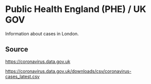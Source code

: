 # Public Health England (PHE) / UK GOV

Information about cases in London.

## Source

https://coronavirus.data.gov.uk

https://coronavirus.data.gov.uk/downloads/csv/coronavirus-cases_latest.csv